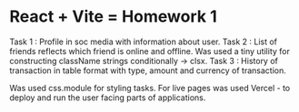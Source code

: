 # React + Vite = Homework 1

Task 1 : Profile in soc media with information about user. 
Task 2 : List of friends reflects which friend is online and offline. Was used a tiny utility for constructing className strings conditionally -> clsx.
Task 3 : History of transaction in table format with type, amount and currency of transaction. 

Was used css.module for styling tasks. For live pages was used Vercel - to deploy and run the user facing parts of applications.
